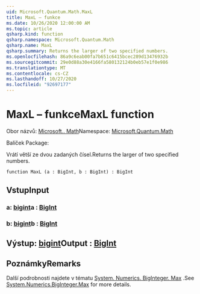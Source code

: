 ```yaml
---
uid: Microsoft.Quantum.Math.MaxL
title: MaxL – funkce
ms.date: 10/26/2020 12:00:00 AM
ms.topic: article
qsharp.kind: function
qsharp.namespace: Microsoft.Quantum.Math
qsharp.name: MaxL
qsharp.summary: Returns the larger of two specified numbers.
ms.openlocfilehash: 86a9c6eab00fa7b651c6415bcec289d13476932b
ms.sourcegitcommit: 29e0d88a30e4166fa580132124b0eb57e1f0e986
ms.translationtype: MT
ms.contentlocale: cs-CZ
ms.lasthandoff: 10/27/2020
ms.locfileid: "92697177"
---
```

# <a name="maxl-function"></a><span data-ttu-id="a9fde-102">MaxL – funkce</span><span class="sxs-lookup"><span data-stu-id="a9fde-102">MaxL function</span></span>

<span data-ttu-id="a9fde-103">Obor názvů: [Microsoft.. Math](xref:Microsoft.Quantum.Math)</span><span class="sxs-lookup"><span data-stu-id="a9fde-103">Namespace: [Microsoft.Quantum.Math](xref:Microsoft.Quantum.Math)</span></span>

<span data-ttu-id="a9fde-104">Balíček [](https://nuget.org/packages/)</span><span class="sxs-lookup"><span data-stu-id="a9fde-104">Package: [](https://nuget.org/packages/)</span></span>


<span data-ttu-id="a9fde-105">Vrátí větší ze dvou zadaných čísel.</span><span class="sxs-lookup"><span data-stu-id="a9fde-105">Returns the larger of two specified numbers.</span></span>

```qsharp
function MaxL (a : BigInt, b : BigInt) : BigInt
```


## <a name="input"></a><span data-ttu-id="a9fde-106">Vstup</span><span class="sxs-lookup"><span data-stu-id="a9fde-106">Input</span></span>

### <a name="a--bigint"></a><span data-ttu-id="a9fde-107">a: [bigint](xref:microsoft.quantum.lang-ref.bigint)</span><span class="sxs-lookup"><span data-stu-id="a9fde-107">a : [BigInt](xref:microsoft.quantum.lang-ref.bigint)</span></span>




### <a name="b--bigint"></a><span data-ttu-id="a9fde-108">b: [bigint](xref:microsoft.quantum.lang-ref.bigint)</span><span class="sxs-lookup"><span data-stu-id="a9fde-108">b : [BigInt](xref:microsoft.quantum.lang-ref.bigint)</span></span>





## <a name="output--bigint"></a><span data-ttu-id="a9fde-109">Výstup: [bigint](xref:microsoft.quantum.lang-ref.bigint)</span><span class="sxs-lookup"><span data-stu-id="a9fde-109">Output : [BigInt](xref:microsoft.quantum.lang-ref.bigint)</span></span>



## <a name="remarks"></a><span data-ttu-id="a9fde-110">Poznámky</span><span class="sxs-lookup"><span data-stu-id="a9fde-110">Remarks</span></span>

<span data-ttu-id="a9fde-111">Další podrobnosti najdete v tématu [System. Numerics. BigInteger. Max](https://docs.microsoft.com/dotnet/api/system.numerics.biginteger.max) .</span><span class="sxs-lookup"><span data-stu-id="a9fde-111">See [System.Numerics.BigInteger.Max](https://docs.microsoft.com/dotnet/api/system.numerics.biginteger.max) for more details.</span></span>